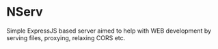 NServ
=====

Simple ExpressJS based server aimed to help with WEB development by serving files, proxying, relaxing CORS etc.
